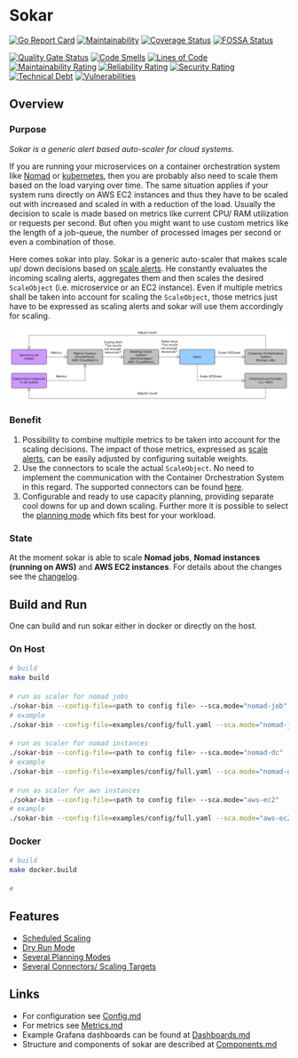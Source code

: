 # Sokar

[![Go Report Card](https://goreportcard.com/badge/github.com/ThomasObenaus/sokar)](https://goreportcard.com/report/github.com/ThomasObenaus/sokar) [![Maintainability](https://api.codeclimate.com/v1/badges/56824372d45781170a68/maintainability)](https://codeclimate.com/github/ThomasObenaus/sokar/maintainability) [![Coverage Status](https://coveralls.io/repos/github/ThomasObenaus/sokar/badge.svg?branch=master)](https://coveralls.io/github/ThomasObenaus/sokar?branch=master) [![FOSSA Status](https://app.fossa.com/api/projects/custom%2B12599%2Fgit%40github.com%3AThomasObenaus%2Fsokar.git.svg?type=shield)](https://app.fossa.com/projects/custom%2B12599%2Fgit%40github.com%3AThomasObenaus%2Fsokar.git?ref=badge_shield)

[![Quality Gate Status](https://sonarcloud.io/api/project_badges/measure?project=ThomasObenaus_sokar&metric=alert_status)](https://sonarcloud.io/dashboard?id=ThomasObenaus_sokar) [![Code Smells](https://sonarcloud.io/api/project_badges/measure?project=ThomasObenaus_sokar&metric=code_smells)](https://sonarcloud.io/dashboard?id=ThomasObenaus_sokar) [![Lines of Code](https://sonarcloud.io/api/project_badges/measure?project=ThomasObenaus_sokar&metric=ncloc)](https://sonarcloud.io/dashboard?id=ThomasObenaus_sokar) [![Maintainability Rating](https://sonarcloud.io/api/project_badges/measure?project=ThomasObenaus_sokar&metric=sqale_rating)](https://sonarcloud.io/dashboard?id=ThomasObenaus_sokar) [![Reliability Rating](https://sonarcloud.io/api/project_badges/measure?project=ThomasObenaus_sokar&metric=reliability_rating)](https://sonarcloud.io/dashboard?id=ThomasObenaus_sokar) [![Security Rating](https://sonarcloud.io/api/project_badges/measure?project=ThomasObenaus_sokar&metric=security_rating)](https://sonarcloud.io/dashboard?id=ThomasObenaus_sokar) [![Technical Debt](https://sonarcloud.io/api/project_badges/measure?project=ThomasObenaus_sokar&metric=sqale_index)](https://sonarcloud.io/dashboard?id=ThomasObenaus_sokar) [![Vulnerabilities](https://sonarcloud.io/api/project_badges/measure?project=ThomasObenaus_sokar&metric=vulnerabilities)](https://sonarcloud.io/dashboard?id=ThomasObenaus_sokar)

## Overview

### Purpose

_Sokar is a generic alert based auto-scaler for cloud systems._

If you are running your microservices on a container orchestration system like [Nomad](https://www.nomadproject.io) or [kubernetes](https://kubernetes.io), then you are probably also need to scale them based on the load varying over time. The same situation applies if your system runs directly on AWS EC2 instances and thus they have to be scaled out with increased and scaled in with a reduction of the load. Usually the decision to scale is made based on metrics like current CPU/ RAM utilization or requests per second. But often you might want to use custom metrics like the length of a job-queue, the number of processed images per second or even a combination of those.

Here comes sokar into play. Sokar is a generic auto-scaler that makes scale up/ down decisions based on [scale alerts](doc/ScaleAlerts.md). He constantly evaluates the incoming scaling alerts, aggregates them and then scales the desired `ScaleObject` (i.e. microservice or an EC2 instance). Even if multiple metrics shall be taken into account for scaling the `ScaleObject`, those metrics just have to be expressed as scaling alerts and sokar will use them accordingly for scaling.

![doc/overview_coarse.png](doc/overview_coarse.png)

### Benefit

1. Possibility to combine multiple metrics to be taken into account for the scaling decisions. The impact of those metrics, expressed as [scale alerts](doc/ScaleAlerts.md), can be easily adjusted by configuring suitable weights.
2. Use the connectors to scale the actual `ScaleObject`. No need to implement the communication with the Container Orchestration System in this regard. The supported connectors can be found [here](doc/Connectors.md).
3. Configurable and ready to use capacity planning, providing separate cool downs for up and down scaling. Further more it is possible to select the [planning mode](doc/PlanningMode.md) which fits best for your workload.

### State

At the moment sokar is able to scale **Nomad jobs**, **Nomad instances (running on AWS)** and **AWS EC2 instances**.
For details about the changes see the [changelog](CHANGELOG.md).

## Build and Run

One can build and run sokar either in docker or directly on the host.

### On Host

```bash
# build
make build

# run as scaler for nomad jobs
./sokar-bin --config-file=<path to config file> --sca.mode="nomad-job" --sca.nomad.server-address=<address of nomad server>
# example
./sokar-bin --config-file=examples/config/full.yaml --sca.mode="nomad-job" --sca.nomad.server-address=http://localhost:4646

# run as scaler for nomad instances
./sokar-bin --config-file=<path to config file> --sca.mode="nomad-dc" --sca.nomad.server-address=<address of nomad server>
# example
./sokar-bin --config-file=examples/config/full.yaml --sca.mode="nomad-dc" --sca.nomad.server-address=http://localhost:4646

# run as scaler for aws instances
./sokar-bin --config-file=<path to config file> --sca.mode="aws-ec2"
# example
./sokar-bin --config-file=examples/config/full.yaml --sca.mode="aws-ec2"
```

### Docker

```bash
# build
make docker.build

#


```

## Features

- [Scheduled Scaling](doc/ScheduledScaling.md)
- [Dry Run Mode](doc/DryRunMode.md)
- [Several Planning Modes](doc/PlanningMode.md)
- [Several Connectors/ Scaling Targets](doc/Connectors.md)

## Links

- For configuration see [Config.md](config/Config.md)
- For metrics see [Metrics.md](Metrics.md)
- Example Grafana dashboards can be found at [Dashboards.md](dashboards/Dashboards.md)
- Structure and components of sokar are described at [Components.md](doc/Components.md)
